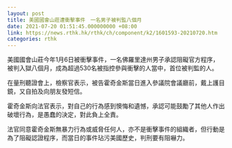 ```yaml
---
layout: post
title: 美國國會山莊遭衝擊事件　一名男子被判監八個月
date: 2021-07-20 01:51:45.000000000 +08:00
link: https://news.rthk.hk/rthk/ch/component/k2/1601593-20210720.htm
categories: rthk
---
```


美國國會山莊今年1月6日被衝擊事件，一名佛羅里達州男子承認阻礙官方程序，被判入獄八個月，成為超過530名被指控參與衝擊的人當中，首位被判監的人。

在量刑聽證會上，檢察官表示，被告霍奇金斯當日進入參議院會議廳前，戴上護目鏡，又自拍及向朋友發短信。

霍奇金斯向法官表示，對自己的行為感到懊悔和遺憾，承認可能鼓勵了其他人作出破壞行為，是愚蠢的決定，對此負上全責。

法官同意霍奇金斯無暴力行為或威脅任何人，亦不是衝擊事件的組織者，但行動是為了阻礙認證程序，而當日的事件玷污美國歷史，判刑要有阻嚇力。
